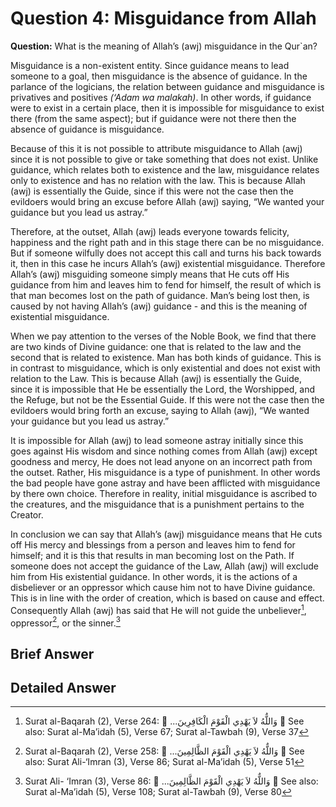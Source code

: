 Question 4: Misguidance from Allah
==================================

**Question:** What is the meaning of Allah’s (awj) misguidance in the
Qur\`an?

Misguidance is a non-existent entity. Since guidance means to lead
someone to a goal, then misguidance is the absence of guidance. In the
parlance of the logicians, the relation between guidance and misguidance
is privatives and positives *(‘Adam wa malakah)*. In other words, if
guidance were to exist in a certain place, then it is impossible for
misguidance to exist there (from the same aspect); but if guidance were
not there then the absence of guidance is misguidance.

Because of this it is not possible to attribute misguidance to Allah
(awj) since it is not possible to give or take something that does not
exist. Unlike guidance, which relates both to existence and the law,
misguidance relates only to existence and has no relation with the law.
This is because Allah (awj) is essentially the Guide, since if this were
not the case then the evildoers would bring an excuse before Allah (awj)
saying, “We wanted your guidance but you lead us astray.”

Therefore, at the outset, Allah (awj) leads everyone towards felicity,
happiness and the right path and in this stage there can be no
misguidance. But if someone wilfully does not accept this call and turns
his back towards it, then in this case he incurs Allah’s (awj)
existential misguidance. Therefore Allah’s (awj) misguiding someone
simply means that He cuts off His guidance from him and leaves him to
fend for himself, the result of which is that man becomes lost on the
path of guidance. Man’s being lost then, is caused by not having Allah’s
(awj) guidance - and this is the meaning of existential misguidance.

When we pay attention to the verses of the Noble Book, we find that
there are two kinds of Divine guidance: one that is related to the law
and the second that is related to existence. Man has both kinds of
guidance. This is in contrast to misguidance, which is only existential
and does not exist with relation to the Law. This is because Allah (awj)
is essentially the Guide, since it is impossible that He be essentially
the Lord, the Worshipped, and the Refuge, but not be the Essential
Guide. If this were not the case then the evildoers would bring forth an
excuse, saying to Allah (awj), “We wanted your guidance but you lead us
astray.”

It is impossible for Allah (awj) to lead someone astray initially since
this goes against His wisdom and since nothing comes from Allah (awj)
except goodness and mercy, He does not lead anyone on an incorrect path
from the outset. Rather, His misguidance is a type of punishment. In
other words the bad people have gone astray and have been afflicted with
misguidance by there own choice. Therefore in reality, initial
misguidance is ascribed to the creatures, and the misguidance that is a
punishment pertains to the Creator.

In conclusion we can say that Allah’s (awj) misguidance means that He
cuts off His mercy and blessings from a person and leaves him to fend
for himself; and it is this that results in man becoming lost on the
Path. If someone does not accept the guidance of the Law, Allah (awj)
will exclude him from His existential guidance. In other words, it is
the actions of a disbeliever or an oppressor which cause him not to have
Divine guidance. This is in line with the order of creation, which is
based on cause and effect. Consequently Allah (awj) has said that He
will not guide the unbeliever[^1], oppressor[^2], or the sinner.[^3]

Brief Answer
------------

Detailed Answer
---------------

[^1]: Surat al-Baqarah (2), Verse 264:  ...وَاللٌّهُ لاَ يَهْدِي
الْقَوْمَ الْكَافِرِينَ  See also: Surat al-Ma’idah (5), Verse 67;
Surat al-Tawbah (9), Verse 37

[^2]: Surat al-Baqarah (2), Verse 258:  ...وَاللٌّهُ لاَ يَهْدِي
الْقَوْمَ الظَّالِمِينَ  See also: Surat Ali-‘Imran (3), Verse 86;
Surat al-Ma’idah (5), Verse 51

[^3]: Surat Ali- ‘Imran (3), Verse 86:  ...وَاللٌّهُ لاَ يَهْدِي
الْقَوْمَ الظَّالِمِينَ  See also: Surat al-Ma’idah (5), Verse 108;
Surat al-Tawbah (9), Verse 80


